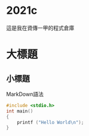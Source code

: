 # 2021c
這是我在資傳一甲的程式倉庫

# 大標題
## 小標題

MarkDown語法

```C
#include <stdio.h>
int main()
{
    printf ("Hello World\n");
}
```
